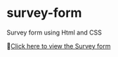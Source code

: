 # survey-form
<p>Survey form using Html and CSS</p>
<p>🔗<a href="https://gokul-r07.github.io/survey-form/">Click here to view the Survey form</a>
